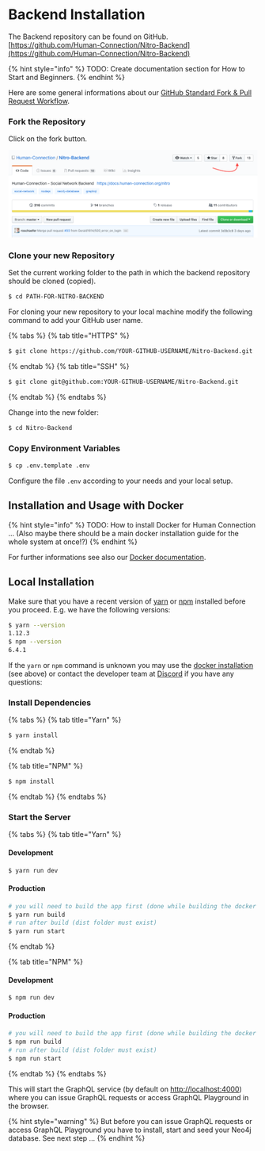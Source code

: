 # Backend Installation


The Backend repository can be found on GitHub.
[https://github.com/Human-Connection/Nitro-Backend](https://github.com/Human-Connection/Nitro-Backend)

{% hint style="info" %} TODO: Create documentation section for How to Start and Beginners. {% endhint %}

Here are some general informations about our [GitHub Standard Fork & Pull Request Workflow](https://gist.github.com/Chaser324/ce0505fbed06b947d962).

### Fork the Repository

Click on the fork button.

![Fork screenshot](../../.gitbook/assets/screenshot-forking-nitro-backend.png)

### Clone your new Repository

Set the current working folder to the path in which the backend repository should be cloned (copied).

```bash
$ cd PATH-FOR-NITRO-BACKEND
```

For cloning your new repository to your local machine modify the following command to add your GitHub user name.

{% tabs %}
{% tab title="HTTPS" %}
```bash
$ git clone https://github.com/YOUR-GITHUB-USERNAME/Nitro-Backend.git
```
{% endtab %}
{% tab title="SSH" %}
```bash
$ git clone git@github.com:YOUR-GITHUB-USERNAME/Nitro-Backend.git
```
{% endtab %}
{% endtabs %}

Change into the new folder:

```bash
$ cd Nitro-Backend
```

### Copy Environment Variables

```bash
$ cp .env.template .env
```

Configure the file `.env` according to your needs and your local setup.


## Installation and Usage with Docker

{% hint style="info" %}
TODO: How to install Docker for Human Connection …
(Also maybe there should be a main docker installation guide for the whole system at once!?)
{% endhint %}

For further informations see also our [Docker documentation](docker.md).


## Local Installation

Make sure that you have a recent version of [yarn](https://yarnpkg.com/en/) or [npm](https://www.npmjs.com) installed before you proceed. E.g. we have the following versions:

```sh
$ yarn --version
1.12.3
$ npm --version
6.4.1
```

If the `yarn` or `npm` command is unknown you may use the [docker installation](#installation-and-usage-with-docker) (see above) or contact the developer team at [Discord](https://discord.gg/6ub73U3) if you have any questions:

### Install Dependencies

{% tabs %}
{% tab title="Yarn" %}
```bash
$ yarn install
```
{% endtab %}

{% tab title="NPM" %}
```bash
$ npm install
```
{% endtab %}
{% endtabs %}

### Start the Server

{% tabs %}
{% tab title="Yarn" %}
#### Development

```bash
$ yarn run dev
```

#### Production

```bash
# you will need to build the app first (done while building the docker image)
$ yarn run build
# run after build (dist folder must exist)
$ yarn run start
```
{% endtab %}

{% tab title="NPM" %}
#### Development

```bash
$ npm run dev
```

#### Production

```bash
# you will need to build the app first (done while building the docker image)
$ npm run build
# run after build (dist folder must exist)
$ npm run start
```
{% endtab %}
{% endtabs %}

This will start the GraphQL service \(by default on [http://localhost:4000](http://localhost:4000)\) where you can issue GraphQL requests or access GraphQL Playground in the browser.

{% hint style="warning" %}
But before you can issue GraphQL requests or access GraphQL Playground you have to install, start and seed your Neo4j database. See next step …
{% endhint %}
